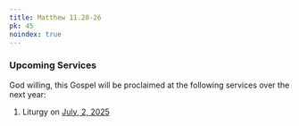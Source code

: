 ```yaml
---
title: Matthew 11.20-26
pk: 45
noindex: true
---
```


### Upcoming Services

God willing, this Gospel will be proclaimed at the following services over the next year:


1. Liturgy on [July,  2, 2025](https://orthocal.info/readings/gregorian/2025/07/02/)
